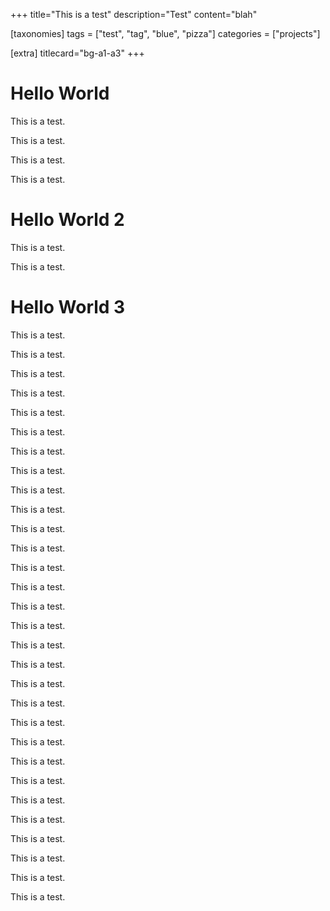 +++
title="This is a test"
description="Test"
content="blah"

[taxonomies]
tags = ["test", "tag", "blue", "pizza"]
categories = ["projects"]

[extra]
titlecard="bg-a1-a3"
+++

# Hello World

This is a test.

This is a test.

This is a test.

This is a test.

# Hello World 2

This is a test.

This is a test.

<!-- more -->

# Hello World 3

This is a test.

This is a test.

This is a test.

This is a test.

This is a test.

This is a test.

This is a test.

This is a test.

This is a test.

This is a test.

This is a test.

This is a test.

This is a test.

This is a test.

This is a test.

This is a test.

This is a test.

This is a test.

This is a test.

This is a test.

This is a test.

This is a test.

This is a test.

This is a test.

This is a test.

This is a test.

This is a test.

This is a test.

This is a test.

This is a test.